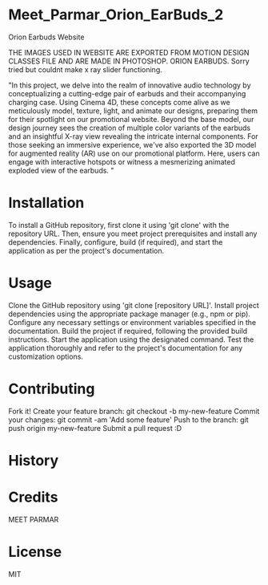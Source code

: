 # Meet_Parmar_Orion_EarBuds_2

Orion Earbuds Website

THE IMAGES USED IN WEBSITE ARE EXPORTED FROM MOTION DESIGN CLASSES FILE AND ARE MADE IN PHOTOSHOP. ORION EARBUDS. Sorry tried but couldnt make x ray slider functioning.

"In this project, we delve into the realm of innovative audio technology by conceptualizing a cutting-edge pair of earbuds and their accompanying charging case. Using Cinema 4D, these concepts come alive as we meticulously model, texture, light, and animate our designs, preparing them for their spotlight on our promotional website. Beyond the base model, our design journey sees the creation of multiple color variants of the earbuds and an insightful X-ray view revealing the intricate internal components. For those seeking an immersive experience, we've also exported the 3D model for augmented reality (AR) use on our promotional platform. Here, users can engage with interactive hotspots or witness a mesmerizing animated exploded view of the earbuds. "

# Installation

To install a GitHub repository, first clone it using 'git clone' with the repository URL. Then, ensure you meet project prerequisites and install any dependencies. Finally, configure, build (if required), and start the application as per the project's documentation.

# Usage

Clone the GitHub repository using 'git clone [repository URL]'.
Install project dependencies using the appropriate package manager (e.g., npm or pip).
Configure any necessary settings or environment variables specified in the documentation.
Build the project if required, following the provided build instructions.
Start the application using the designated command.
Test the application thoroughly and refer to the project's documentation for any customization options.

# Contributing

Fork it!
Create your feature branch: git checkout -b my-new-feature
Commit your changes: git commit -am 'Add some feature'
Push to the branch: git push origin my-new-feature
Submit a pull request :D

# History

# Credits

MEET PARMAR

# License

MIT
